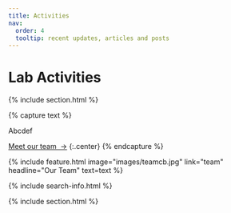 ```yaml
---
title: Activities
nav:
  order: 4
  tooltip: recent updates, articles and posts
---
```


# <i class="fas fa-feather-alt"></i> Lab Activities

{% include section.html %}

{% capture text %}

Abcdef

[Meet our team &nbsp;→](team)
{:.center}
{% endcapture %}

{%
  include feature.html
  image="images/teamcb.jpg"
  link="team"
  headline="Our Team"
  text=text
%}

{% include search-info.html %}



{% include section.html %}
